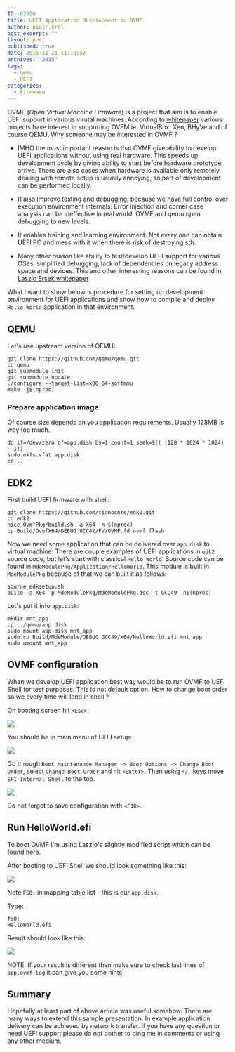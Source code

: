 ```yaml
---
ID: 62926
title: UEFI Application development in OVMF
author: piotr.krol
post_excerpt: ""
layout: post
published: true
date: 2015-11-21 11:18:52
archives: "2015"
tags:
  - qemu
  - UEFI
categories:
  - Firmware
---
```

OVMF (_Open Virtual Machine Firmware_) is a project that aim is to enable UEFI
support in various virutal machines. According to
[whitepaper](http://www.linux-kvm.org/downloads/lersek/ovmf-whitepaper-c770f8c.txt)
various projects have interest in supporting OVFM ie. VirtualBox, Xen, BHyVe
and of course QEMU. Why someone may be interested in OVMF ?

* IMHO the most important reason is that OVMF give ability to develop UEFI
  applications without using real hardware. This speeds up development cycle by
  giving ability to start before hardware prototype arrive. There are also
  cases when hardware is available only remotely, dealing with remote setup is
  usually annoying, so part of development can be performed locally.

* It also improve testing and debugging, because we have full control over
  execution environment internals. Error injection and corner case analysis can
  be ineffective in real world. OVMF and qemu open debugging to new levels.

* It enables training and learning environment. Not every one can obtain UEFI
  PC and mess with it when there is risk of destroying sth.

* Many other reason like ability to test/develop UEFI support for various OSes,
  simplified debugging, lack of dependencies on legacy address space and
  devices. This and other interesting reasons can be found in [Laszlo Ersek whitepaper](http://www.linux-kvm.org/downloads/lersek/ovmf-whitepaper-c770f8c.txt)

What I want to show below is procedure for setting up development environment
for UEFI applications and show how to compile and deploy `Hello World`
application in that environment.

## QEMU

Let's use upstream version of QEMU:

```
git clone https://github.com/qemu/qemu.git
cd qemu
git submodule init
git submodule update
./configure --target-list=x86_64-softmmu
make -j$(nproc)
```

### Prepare application image

Of course size depends on you application requirements. Usually 128MB is way
too much.

```
dd if=/dev/zero of=app.disk bs=1 count=1 seek=$(( (128 * 1024 * 1024) - 1))
sudo mkfs.vfat app.disk
cd ..
```

## EDK2

First build UEFI firmware with shell:

```
git clone https://github.com/tianocore/edk2.git
cd edk2
nice OvmfPkg/build.sh -a X64 -n $(nproc)
cp Build/OvmfX64/DEBUG_GCC4?/FV/OVMF.fd ovmf.flash
```

Now we need some application that can be delivered over `app.disk` to virtual
machine. There are couple examples of UEFI applications in `edk2` source code,
but let's start with classical `Hello World`. Source code can be found in
`MdeModulePkg/Application/HelloWorld`. This module is built in `MdeModulePkg`
because of that we can built it as follows:

```
source edksetup.sh
build -a X64 -p MdeModulePkg/MdeModulePkg.dsc -t GCC49 -n$(nproc)
```

Let's put it into `app.disk`:

```
mkdir mnt_app
cp ../qemu/app.disk .
sudo mount app.disk mnt_app
sudo cp Build/MdeModule/DEBUG_GCC49/X64/HelloWorld.efi mnt_app
sudo umount mnt_app
```

## OVMF configuration

When we develop UEFI application best way would be to run OVMF to UEFI Shell
for test purposes. This is not default option. How to change boot order so we
every time will lend in shell ?

On booting screen hit `<Esc>`.

![](/img/tiano_boot.png)

You should be in main menu of UEFI setup:

![](/img/uefi_setup.png)

Go through `Boot Maintenance Manager -> Boot Options -> Change Boot Order`,
select `Change Boot Order` and hit `<Enter>`. Then using `+/-` keys move `EFI Internal Shell` to the top.

![](/img/boot_order.png)

Do not forget to save configuration with `<F10>`.

## Run HelloWorld.efi

To boot OVMF I'm using Laszlo's slightly modified script which can be found
[here](https://raw.githubusercontent.com/pietrushnic/edk2/ovmf-helloworld/ovmf.sh).

After booting to UEFI Shell we should look something like this:

![](/img/uefi_shell.png)

Note `FS0:` in mapping table list - this is our `app.disk`.

Type:

```
fs0:
HelloWorld.efi
```

Result should look like this:

![](/img/hello_world.png)

NOTE: If your result is different then make sure to check last lines of
`app.ovmf.log` it can give you some hints.

## Summary

Hopefully at least part of above article was useful somehow. There are many
ways to extend this sample presentation. In example application delivery can be
achieved by network transfer. If you have any question or need UEFI support
please do not bother to ping me in comments or using any other medium.
